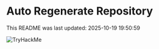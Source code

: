 # Auto Regenerate Repository

This README was last updated: 2025-10-19 19:50:59

 ![TryHackMe](https://tryhackme.com/badge/533634)